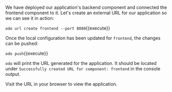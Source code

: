 We have deployed our application's backend component and connected the frontend component to it. Let's create an external URL for our application so we can see it in action:

`odo url create frontend --port 8080`{{execute}}

Once the local configuration has been updated for `frontend`, the changes can be pushed:

`odo push`{{execute}}

`odo` will print the URL generated for the application. It should be located under `Successfully created URL for component: frontend` in the console output.

Visit the URL in your browser to view the application.
